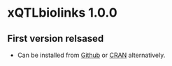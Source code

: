 # xQTLbiolinks 1.0.0

## First version relsased

* Can be installed from [Github](https://github.com/dingruofan/xQTLbiolinks) or [CRAN](https://cran.r-project.org/web/packages/xQTLbiolinks/index.html) alternatively.
